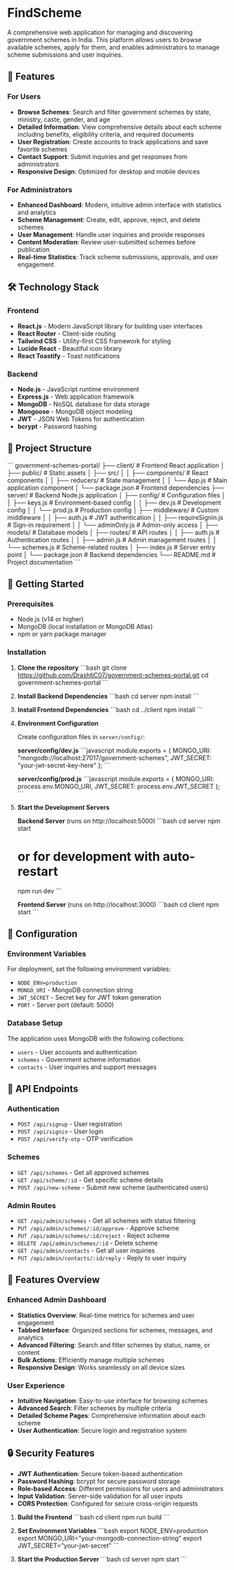 # FindScheme

A comprehensive web application for managing and discovering government schemes in India. This platform allows users to browse available schemes, apply for them, and enables administrators to manage scheme submissions and user inquiries.

## 🚀 Features

### For Users
- **Browse Schemes**: Search and filter government schemes by state, ministry, caste, gender, and age
- **Detailed Information**: View comprehensive details about each scheme including benefits, eligibility criteria, and required documents
- **User Registration**: Create accounts to track applications and save favorite schemes
- **Contact Support**: Submit inquiries and get responses from administrators
- **Responsive Design**: Optimized for desktop and mobile devices

### For Administrators
- **Enhanced Dashboard**: Modern, intuitive admin interface with statistics and analytics
- **Scheme Management**: Create, edit, approve, reject, and delete schemes
- **User Management**: Handle user inquiries and provide responses
- **Content Moderation**: Review user-submitted schemes before publication
- **Real-time Statistics**: Track scheme submissions, approvals, and user engagement

## 🛠️ Technology Stack

### Frontend
- **React.js** - Modern JavaScript library for building user interfaces
- **React Router** - Client-side routing
- **Tailwind CSS** - Utility-first CSS framework for styling
- **Lucide React** - Beautiful icon library
- **React Toastify** - Toast notifications

### Backend
- **Node.js** - JavaScript runtime environment
- **Express.js** - Web application framework
- **MongoDB** - NoSQL database for data storage
- **Mongoose** - MongoDB object modeling
- **JWT** - JSON Web Tokens for authentication
- **bcrypt** - Password hashing

## 📁 Project Structure

\`\`\`
government-schemes-portal/
├── client/                 # Frontend React application
│   ├── public/            # Static assets
│   ├── src/
│   │   ├── components/    # React components
│   │   ├── reducers/      # State management
│   │   └── App.js         # Main application component
│   └── package.json       # Frontend dependencies
├── server/                # Backend Node.js application
│   ├── config/           # Configuration files
│   │   ├── keys.js       # Environment-based config
│   │   ├── dev.js        # Development config
│   │   └── prod.js       # Production config
│   ├── middleware/       # Custom middleware
│   │   ├── auth.js       # JWT authentication
│   │   ├── requireSignin.js  # Sign-in requirement
│   │   └── adminOnly.js  # Admin-only access
│   ├── models/           # Database models
│   ├── routes/           # API routes
│   │   ├── auth.js       # Authentication routes
│   │   ├── admin.js      # Admin management routes
│   │   └── schemes.js    # Scheme-related routes
│   ├── index.js          # Server entry point
│   └── package.json      # Backend dependencies
└── README.md             # Project documentation
\`\`\`

## 🚀 Getting Started

### Prerequisites
- Node.js (v14 or higher)
- MongoDB (local installation or MongoDB Atlas)
- npm or yarn package manager

### Installation

1. **Clone the repository**
   \`\`\`bash
   git clone https://github.com/DrashtiC07/government-schemes-portal.git
   cd government-schemes-portal
   \`\`\`

2. **Install Backend Dependencies**
   \`\`\`bash
   cd server
   npm install
   \`\`\`

3. **Install Frontend Dependencies**
   \`\`\`bash
   cd ../client
   npm install
   \`\`\`

4. **Environment Configuration**
   
   Create configuration files in `server/config/`:
   
   **server/config/dev.js**
   \`\`\`javascript
   module.exports = {
     MONGO_URI: "mongodb://localhost:27017/government-schemes",
     JWT_SECRET: "your-jwt-secret-key-here"
   };
   \`\`\`
   
   **server/config/prod.js**
   \`\`\`javascript
   module.exports = {
     MONGO_URI: process.env.MONGO_URI,
     JWT_SECRET: process.env.JWT_SECRET
   };
   \`\`\`

5. **Start the Development Servers**
   
   **Backend Server** (runs on http://localhost:5000)
   \`\`\`bash
   cd server
   npm start
   # or for development with auto-restart
   npm run dev
   \`\`\`
   
   **Frontend Server** (runs on http://localhost:3000)
   \`\`\`bash
   cd client
   npm start
   \`\`\`

## 🔧 Configuration

### Environment Variables

For  deployment, set the following environment variables:

- `NODE_ENV=production`
- `MONGO_URI` - MongoDB connection string
- `JWT_SECRET` - Secret key for JWT token generation
- `PORT` - Server port (default: 5000)

### Database Setup

The application uses MongoDB with the following collections:
- `users` - User accounts and authentication
- `schemes` - Government scheme information
- `contacts` - User inquiries and support messages

## 📱 API Endpoints

### Authentication
- `POST /api/signup` - User registration
- `POST /api/signin` - User login
- `POST /api/verify-otp` - OTP verification

### Schemes
- `GET /api/schemes` - Get all approved schemes
- `GET /api/scheme/:id` - Get specific scheme details
- `POST /api/new-scheme` - Submit new scheme (authenticated users)

### Admin Routes
- `GET /api/admin/schemes` - Get all schemes with status filtering
- `PUT /api/admin/schemes/:id/approve` - Approve scheme
- `PUT /api/admin/schemes/:id/reject` - Reject scheme
- `DELETE /api/admin/schemes/:id` - Delete scheme
- `GET /api/admin/contacts` - Get all user inquiries
- `PUT /api/admin/contacts/:id/reply` - Reply to user inquiry

## 🎨 Features Overview

### Enhanced Admin Dashboard
- **Statistics Overview**: Real-time metrics for schemes and user engagement
- **Tabbed Interface**: Organized sections for schemes, messages, and analytics
- **Advanced Filtering**: Search and filter schemes by status, name, or content
- **Bulk Actions**: Efficiently manage multiple schemes
- **Responsive Design**: Works seamlessly on all device sizes

### User Experience
- **Intuitive Navigation**: Easy-to-use interface for browsing schemes
- **Advanced Search**: Filter schemes by multiple criteria
- **Detailed Scheme Pages**: Comprehensive information about each scheme
- **User Authentication**: Secure login and registration system

## 🔒 Security Features

- **JWT Authentication**: Secure token-based authentication
- **Password Hashing**: bcrypt for secure password storage
- **Role-based Access**: Different permissions for users and administrators
- **Input Validation**: Server-side validation for all user inputs
- **CORS Protection**: Configured for secure cross-origin requests


1. **Build the Frontend**
   \`\`\`bash
   cd client
   npm run build
   \`\`\`

2. **Set Environment Variables**
   \`\`\`bash
   export NODE_ENV=production
   export MONGO_URI="your-mongodb-connection-string"
   export JWT_SECRET="your-jwt-secret"
   \`\`\`

3. **Start the Production Server**
   \`\`\`bash
   cd server
   npm start
   \`\`\`

